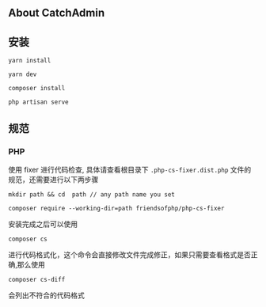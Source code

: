 ## About CatchAdmin


## 安装
```shell
yarn install

yarn dev
```

```
composer install

php artisan serve
```
## 规范
### PHP
使用 fixer 进行代码检查, 具体请查看根目录下 `.php-cs-fixer.dist.php` 文件的规范，还需要进行以下两步骤
```shell
mkdir path && cd  path // any path name you set
```
```shell
composer require --working-dir=path friendsofphp/php-cs-fixer                                                                                      
```
安装完成之后可以使用
```shell
composer cs
```
进行代码格式化，这个命令会直接修改文件完成修正，如果只需要查看格式是否正确,那么使用
```shell
composer cs-diff
```
会列出不符合的代码格式


